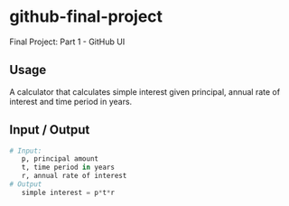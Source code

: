 # github-final-project
Final Project: Part 1 - GitHub UI
## Usage
A calculator that calculates simple interest given principal, annual rate of interest and time period in years.
## Input / Output
```python
# Input:
   p, principal amount
   t, time period in years
   r, annual rate of interest
# Output
   simple interest = p*t*r
```
